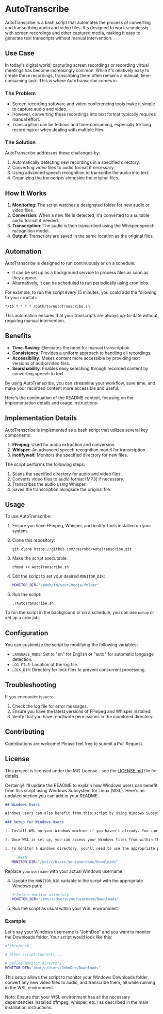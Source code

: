# AutoTranscribe

AutoTranscribe is a bash script that automates the process of converting and transcribing audio and video files. It's designed to work seamlessly with screen recordings and other captured media, making it easy to generate text transcripts without manual intervention.

## Use Case

In today's digital world, capturing screen recordings or recording virtual meetings has become increasingly common. While it's relatively easy to create these recordings, transcribing them often remains a manual, time-consuming task. This is where AutoTranscribe comes in.

### The Problem

- Screen recording software and video conferencing tools make it simple to capture audio and video.
- However, converting these recordings into text format typically requires manual effort.
- Transcription can be tedious and time-consuming, especially for long recordings or when dealing with multiple files.

### The Solution

AutoTranscribe addresses these challenges by:

1. Automatically detecting new recordings in a specified directory.
2. Converting video files to audio format if necessary.
3. Using advanced speech recognition to transcribe the audio into text.
4. Organizing the transcripts alongside the original files.

## How It Works

1. **Monitoring**: The script watches a designated folder for new audio or video files.
2. **Conversion**: When a new file is detected, it's converted to a suitable audio format if needed.
3. **Transcription**: The audio is then transcribed using the Whisper speech recognition model.
4. **Output**: Transcripts are saved in the same location as the original files.

## Automation

AutoTranscribe is designed to run continuously or on a schedule:

- It can be set up as a background service to process files as soon as they appear.
- Alternatively, it can be scheduled to run periodically using cron jobs.

For example, to run the script every 15 minutes, you could add the following to your crontab:

```
*/15 * * * * /path/to/AutoTranscribe.sh
```

This automation ensures that your transcripts are always up-to-date without requiring manual intervention.

## Benefits

- **Time-Saving**: Eliminates the need for manual transcription.
- **Consistency**: Provides a uniform approach to handling all recordings.
- **Accessibility**: Makes content more accessible by providing text versions of audio/video files.
- **Searchability**: Enables easy searching through recorded content by converting speech to text.

By using AutoTranscribe, you can streamline your workflow, save time, and make your recorded content more accessible and useful.

Here's the continuation of the README content, focusing on the implementation details and usage instructions:

## Implementation Details

AutoTranscribe is implemented as a bash script that utilizes several key components:

1. **FFmpeg**: Used for audio extraction and conversion.
2. **Whisper**: An advanced speech recognition model for transcription.
3. **inotifywait**: Monitors the specified directory for new files.

The script performs the following steps:

1. Scans the specified directory for audio and video files.
2. Converts video files to audio format (MP3) if necessary.
3. Transcribes the audio using Whisper.
4. Saves the transcription alongside the original file.

## Usage

To use AutoTranscribe:

1. Ensure you have FFmpeg, Whisper, and inotify-tools installed on your system.

2. Clone this repository:
   ```
   git clone https://github.com/rasrobo/AutoTranscribe.git
   ```

3. Make the script executable:
   ```
   chmod +x AutoTranscribe.sh
   ```

4. Edit the script to set your desired `MONITOR_DIR`:
   ```bash
   MONITOR_DIR="/path/to/your/media/folder"
   ```

5. Run the script:
   ```
   ./AutoTranscribe.sh
   ```

To run the script in the background or on a schedule, you can use `nohup` or set up a cron job.

## Configuration

You can customize the script by modifying the following variables:

- `LANGUAGE_MODE`: Set to "en" for English or "auto" for automatic language detection.
- `LOG_FILE`: Location of the log file.
- `LOCK_DIR`: Directory for lock files to prevent concurrent processing.

## Troubleshooting

If you encounter issues:

1. Check the log file for error messages.
2. Ensure you have the latest versions of FFmpeg and Whisper installed.
3. Verify that you have read/write permissions in the monitored directory.

## Contributing

Contributions are welcome! Please feel free to submit a Pull Request.

## License

This project is licensed under the MIT License - see the [LICENSE.md](LICENSE.md) file for details.

Certainly! I'll update the README to explain how Windows users can benefit from this script using Windows Subsystem for Linux (WSL). Here's an updated section you can add to your README:

```markdown
## Windows Users

Windows users can also benefit from this script by using Windows Subsystem for Linux (WSL). This allows you to run the script in a Linux environment while monitoring and processing files in your Windows directories.

### Setup for Windows Users

1. Install WSL on your Windows machine if you haven't already. You can follow the [official Microsoft guide](https://docs.microsoft.com/en-us/windows/wsl/install) for installation instructions.

2. Once WSL is set up, you can access your Windows files from within the Linux environment.

3. To monitor a Windows directory, you'll need to use the appropriate path. For example, to monitor your Windows Downloads folder, you would use a path like this:

   ```bash
   MONITOR_DIR="/mnt/c/Users/yourusername/Downloads"
   ```

   Replace `yourusername` with your actual Windows username.

4. Update the `MONITOR_DIR` variable in the script with the appropriate Windows path:

   ```bash
   # Define monitor directory
   MONITOR_DIR="/mnt/c/Users/yourusername/Downloads"
   ```

5. Run the script as usual within your WSL environment.

### Example

Let's say your Windows username is "JohnDoe" and you want to monitor the Downloads folder. Your script would look like this:

```bash
#!/bin/bash

# Other script contents...

# Define monitor directory
MONITOR_DIR="/mnt/c/Users/JohnDoe/Downloads"

```

This setup allows the script to monitor your Windows Downloads folder, convert any new video files to audio, and transcribe them, all while running in the WSL environment.

Note: Ensure that your WSL environment has all the necessary dependencies installed (ffmpeg, whisper, etc.) as described in the main installation instructions.
